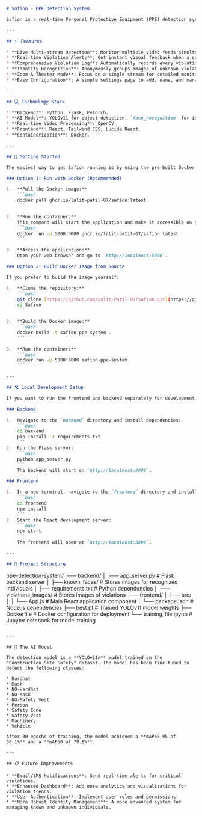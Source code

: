 ````markdown
# Safion - PPE Detection System

Safion is a real-time Personal Protective Equipment (PPE) detection system designed to enhance workplace safety. It uses a deep learning model to monitor video streams from various sources, detect PPE compliance (hardhats, masks, safety vests), and log violations for review.

---

## ✨ Features

* **Live Multi-stream Detection**: Monitor multiple video feeds simultaneously from webcams, RTSP streams, or pre-recorded video files.
* **Real-time Violation Alerts**: Get instant visual feedback when a safety violation (e.g., "NO-Hardhat", "NO-Mask") is detected.
* **Comprehensive Violation Log**: Automatically records every violation with a timestamp, violation type, and a cropped image of the individual for evidence.
* **Identity Recognition**: Anonymously groups images of unknown violators. You can then assign a name to a group of images to track repeat offenders.
* **Zoom & Theater Mode**: Focus on a single stream for detailed monitoring or view a thumbnail grid of all active streams.
* **Easy Configuration**: A simple settings page to add, name, and manage RTSP video streams.

---

## 💻 Technology Stack

* **Backend**: Python, Flask, PyTorch.
* **AI Model**: YOLOv11 for object detection, `face_recognition` for identity clustering, and OpenVINO for performance optimization.
* **Real-time Video Processing**: OpenCV.
* **Frontend**: React, Tailwind CSS, Lucide React.
* **Containerization**: Docker.

---

## 🚀 Getting Started

The easiest way to get Safion running is by using the pre-built Docker image from the GitHub Container Registry.

### Option 1: Run with Docker (Recommended)

1.  **Pull the Docker image:**
    ```bash
    docker pull ghcr.io/lalit-patil-07/safion:latest
    ```

2.  **Run the container:**
    This command will start the application and make it accessible on port 5000.
    ```bash
    docker run -p 5000:5000 ghcr.io/lalit-patil-07/safion:latest
    ```

3.  **Access the application:**
    Open your web browser and go to `http://localhost:5000`.

### Option 2: Build Docker Image from Source

If you prefer to build the image yourself:

1.  **Clone the repository:**
    ```bash
    git clone [https://github.com/Lalit-Patil-07/Safion.git](https://github.com/Lalit-Patil-07/Safion.git)
    cd Safion
    ```

2.  **Build the Docker image:**
    ```bash
    docker build -t safion-ppe-system .
    ```

3.  **Run the container:**
    ```bash
    docker run -p 5000:5000 safion-ppe-system
    ```

---

## 🛠️ Local Development Setup

If you want to run the frontend and backend separately for development:

### Backend

1.  Navigate to the `backend` directory and install dependencies:
    ```bash
    cd backend
    pip install -r requirements.txt
    ```
2.  Run the Flask server:
    ```bash
    python app_server.py
    ```
    The backend will start on `http://localhost:5000`.

### Frontend

1.  In a new terminal, navigate to the `frontend` directory and install dependencies:
    ```bash
    cd frontend
    npm install
    ```
2.  Start the React development server:
    ```bash
    npm start
    ```
    The frontend will open at `http://localhost:3000`.

---

## 📂 Project Structure

````

ppe-detection-system/
├── backend/
│   ├── app\_server.py       \# Flask backend server
│   ├── known\_faces/        \# Stores images for recognized individuals
│   ├── requirements.txt    \# Python dependencies
│   └── violations\_images/  \# Stores images of violations
├── frontend/
│   ├── src/
│   │   └── App.js          \# Main React application component
│   └── package.json        \# Node.js dependencies
├── best.pt                 \# Trained YOLOv11 model weights
├── Dockerfile              \# Docker configuration for deployment
└── training\_file.ipynb     \# Jupyter notebook for model training

```

---

## 🧠 The AI Model

The detection model is a **YOLOv11n** model trained on the "Construction Site Safety" dataset. The model has been fine-tuned to detect the following classes:

* Hardhat
* Mask
* NO-Hardhat
* NO-Mask
* NO-Safety Vest
* Person
* Safety Cone
* Safety Vest
* Machinery
* Vehicle

After 30 epochs of training, the model achieved a **mAP50-95 of 56.1%** and a **mAP50 of 79.8%**.

---

## 📋 Future Improvements

* **Email/SMS Notifications**: Send real-time alerts for critical violations.
* **Enhanced Dashboard**: Add more analytics and visualizations for violation trends.
* **User Authentication**: Implement user roles and permissions.
* **More Robust Identity Management**: A more advanced system for managing known and unknown individuals.
```